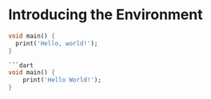 # Introducing the Environment
```dart
void main() {
  print('Hello, world!');
}

```dart
void main() {
	print('Hello World!');
}

